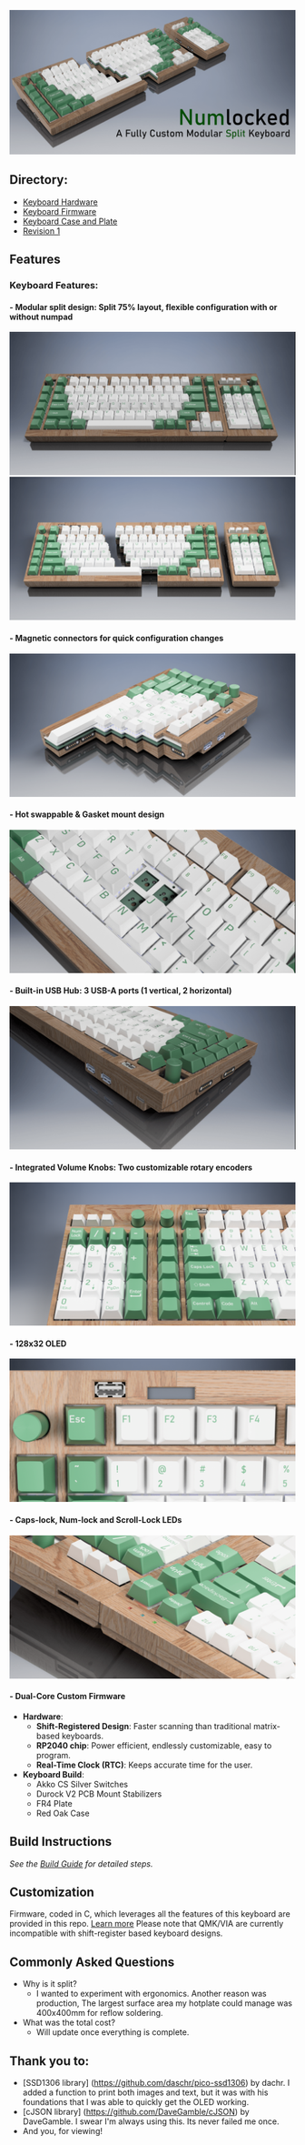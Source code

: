 
![ThreeFourths](pictures/ThreeFourthGreen.png)
## Directory:
- [Keyboard Hardware](hardware/readme.md)
- [Keyboard Firmware](firmware/readme.md)
- [Keyboard Case and Plate](case/readme.md)
- [Revision 1](Revision1/readme.md)
## Features
### **Keyboard Features:**
#### - **Modular split design**: Split 75% layout, flexible configuration with or without numpad
![Front](pictures/mainViewGreenTogether.png)
![Main](pictures/mainViewGreen.png)
#### - **Magnetic connectors for quick configuration changes**
![magnets](pictures/splitViewGreen.png)
#### - **Hot swappable & Gasket mount design**
![Hotswap](pictures/hotswapGreen.png)
#### - **Built-in USB Hub**: 3 USB-A ports (1 vertical, 2 horizontal)
![Rear](pictures/rearViewGreen.png)
#### - **Integrated Volume Knobs**: Two customizable rotary encoders
![Encoder](pictures/twoEncodersGreen.png)
#### - **128x32 OLED**
![OLED](pictures/OLEDViewGreen.png)
#### - **Caps-lock, Num-lock and Scroll-Lock LEDs**
![LEDs](pictures/statusLEDView.png)
#### - **Dual-Core Custom Firmware**

- **Hardware**:
	- **Shift-Registered Design**: Faster scanning than traditional matrix-based keyboards.
	- **RP2040 chip**: Power efficient, endlessly customizable, easy to program.
	- **Real-Time Clock (RTC)**: Keeps accurate time for the user.
- **Keyboard Build**:
	- Akko CS Silver Switches
	- Durock V2 PCB Mount Stabilizers
	- FR4 Plate
	- Red Oak Case

## Build Instructions
*See the [Build Guide](hardware/readme.md) for detailed steps.*
## Customization
Firmware, coded in C, which leverages all the features of this keyboard are provided in this repo. [Learn more](firmware/readme.md)
Please note that QMK/VIA are currently incompatible with shift-register based keyboard designs.
## Commonly Asked Questions
- Why is it split?
	- I wanted to experiment with ergonomics. Another reason was production, The largest surface area my hotplate could manage was 400x400mm for reflow soldering.
- What was the total cost?
	- Will update once everything is complete.

## Thank you to:
- [SSD1306 library] (https://github.com/daschr/pico-ssd1306) by dachr. I added a function to print both images and text, but it was with his foundations that I was able to quickly get the OLED working.
- [cJSON library] (https://github.com/DaveGamble/cJSON) by DaveGamble. I swear I'm always using this. Its never failed me once. 
- And you, for viewing!
